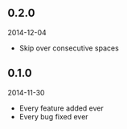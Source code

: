 ## 0.2.0
2014-12-04
* Skip over consecutive spaces

## 0.1.0
2014-11-30
* Every feature added ever
* Every bug fixed ever
